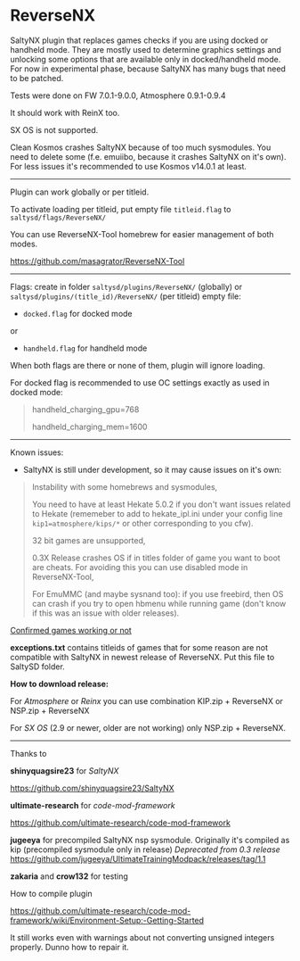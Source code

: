 # ReverseNX
SaltyNX plugin that replaces games checks if you are using docked or handheld mode. They are mostly used to determine graphics settings and unlocking some options that are available only in docked/handheld mode.
For now in experimental phase, because SaltyNX has many bugs that need to be patched.

Tests were done on FW 7.0.1-9.0.0, Atmosphere 0.9.1-0.9.4

It should work with ReinX too.

SX OS is not supported.

Clean Kosmos crashes SaltyNX because of too much sysmodules. You need to delete some (f.e. emuiibo, because it crashes SaltyNX on it's own). For less issues it's recommended to use Kosmos v14.0.1 at least.

-----------

Plugin can work globally or per titleid.

To activate loading per titleid, put empty file `titleid.flag` to `saltysd/flags/ReverseNX/`

You can use ReverseNX-Tool homebrew for easier management of both modes.

https://github.com/masagrator/ReverseNX-Tool

------------

Flags:
create in folder `saltysd/plugins/ReverseNX/` (globally) or `saltysd/plugins/(title_id)/ReverseNX/` (per titleid) empty file:
- `docked.flag` for docked mode

or

- `handheld.flag` for handheld mode 

When both flags are there or none of them, plugin will ignore loading.

For docked flag is recommended to use OC settings exactly as used in docked mode:

>handheld_charging_gpu=768
>
>handheld_charging_mem=1600

-----------

Known issues:

- SaltyNX is still under development, so it may cause issues on it's own:


> Instability with some homebrews and sysmodules,
>
> You need to have at least Hekate 5.0.2 if you don't want issues related to Hekate (rememeber to add to hekate_ipl.ini under your config line `kip1=atmosphere/kips/*` or other corresponding to you cfw).
>
> 32 bit games are unsupported,
>
> 0.3X Release crashes OS if in titles folder of game you want to boot are cheats. For avoiding this you can use disabled mode in ReverseNX-Tool,
>
> For EmuMMC (and maybe sysnand too): if you use freebird, then OS can crash if you try to open hbmenu while running game (don't know if this was an issue with older releases).

[Confirmed games working or not](gameslist.md)

**exceptions.txt** contains titleids of games that for some reason are not compatible with SaltyNX in newest release of ReverseNX.
Put this file to SaltySD folder.

**How to download release:**

For _Atmosphere_ or _Reinx_ you can use combination KIP.zip + ReverseNX or NSP.zip + ReverseNX

For _SX OS_ (2.9 or newer, older are not working) only NSP.zip + ReverseNX.

-----------

Thanks to 

**shinyquagsire23** for *SaltyNX*

https://github.com/shinyquagsire23/SaltyNX

**ultimate-research** for *code-mod-framework*

https://github.com/ultimate-research/code-mod-framework

**jugeeya** for precompiled SaltyNX nsp sysmodule. Originally it's compiled as kip (precompiled sysmodule only in release)
*Deprecated from 0.3 release*
https://github.com/jugeeya/UltimateTrainingModpack/releases/tag/1.1

**zakaria** and **crow132** for testing

How to compile plugin

https://github.com/ultimate-research/code-mod-framework/wiki/Environment-Setup:-Getting-Started

It still works even with warnings about not converting unsigned integers properly. Dunno how to repair it.
